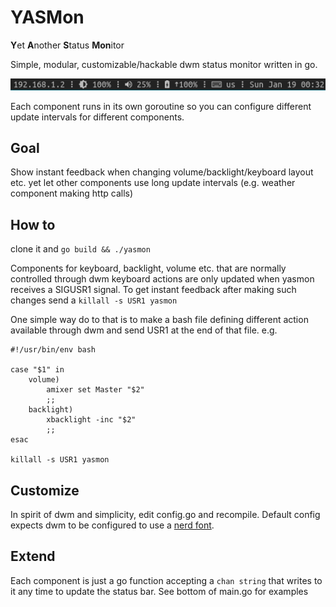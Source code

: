 # YASMon

**Y**et **A**nother **S**tatus **Mon**itor

Simple, modular, customizable/hackable dwm status monitor written in go.

![Demo](https://raw.githubusercontent.com/maggisk/yasmon/master/demo.png)

Each component runs in its own goroutine so you can configure different update intervals for
different components.

## Goal
Show instant feedback when changing volume/backlight/keyboard layout etc. yet let other components
use long update intervals (e.g. weather component making http calls)

## How to
clone it and `go build && ./yasmon`

Components for keyboard, backlight, volume etc. that are normally controlled through dwm keyboard
actions are only updated when yasmon receives a SIGUSR1 signal. To get instant feedback after making
such changes send a `killall -s USR1 yasmon`

One simple way do to that is to make a bash file defining different action available through dwm
and send USR1 at the end of that file. e.g.
```
#!/usr/bin/env bash

case "$1" in
    volume)
        amixer set Master "$2"
        ;;
    backlight)
        xbacklight -inc "$2"
        ;;
esac

killall -s USR1 yasmon
```

## Customize
In spirit of dwm and simplicity, edit config.go and recompile.
Default config expects dwm to be configured to use a [nerd font](https://www.nerdfonts.com/font-downloads).

## Extend
Each component is just a go function accepting a `chan string` that writes to it any time to update the status bar.
See bottom of main.go for examples
